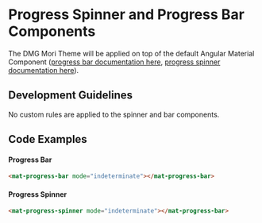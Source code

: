 # Progress Spinner and Progress Bar Components

The DMG Mori Theme will be applied on top of the default Angular Material Component ([progress bar documentation here](https://material.angular.io/components/progress-bar/overview), [progress spinner documentation here](https://material.angular.io/components/progress-spinner/overview)).

## Development Guidelines

No custom rules are applied to the spinner and bar components.

## Code Examples

#### Progress Bar
``` html
<mat-progress-bar mode="indeterminate"></mat-progress-bar>
```

#### Progress Spinner
``` html
<mat-progress-spinner mode="indeterminate"></mat-progress-bar>
```
